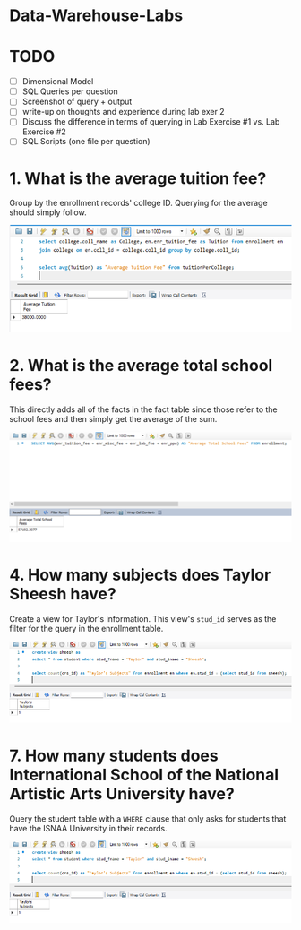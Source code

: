 # Data-Warehouse-Labs

# TODO
- [ ] Dimensional Model
- [ ] SQL Queries per question
- [ ] Screenshot of query + output
- [ ] write-up on thoughts and experience during lab exer 2
- [ ] Discuss the difference in terms of querying in Lab Exercise #1 vs. Lab Exercise #2
- [ ] SQL Scripts (one file per question)

# 1. What is the average tuition fee?

Group by the enrollment records' college ID. Querying for the average should simply follow.

![](images/q1.png)

# 2. What is the average total school fees?

This directly adds all of the facts in the fact table since those refer to the school fees and then simply get the average of the sum.

![](images/q2.png)

# 4. How many subjects does Taylor Sheesh have?

Create a view for Taylor's information. This view's `stud_id` serves as the filter for the query in the enrollment table.

![](images/q4.png)

# 7. How many students does International School of the National Artistic Arts University have?

Query the student table with a `WHERE` clause that only asks for students that have the ISNAA University in their records. 

![](images/q4.png)
